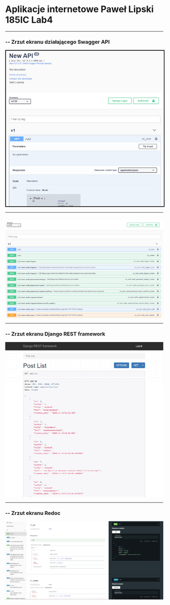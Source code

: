 # Aplikacje internetowe Paweł Lipski 185IC Lab4

<hr>

### -- Zrzut ekranu działającego Swagger API

<img style="border:2px solid black !important" src='screenshots/obraz1.png'>

<hr>

### 

![](screenshots/obraz4.png)

<hr>

### -- Zrzut ekranu Django REST framework

![](screenshots/obraz2.png)

<hr>

### -- Zrzut ekranu Redoc

![](screenshots/obraz3.png)